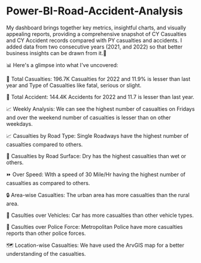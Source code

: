 # Power-BI-Road-Accident-Analysis

My dashboard brings together key metrics, insightful charts, and visually appealing reports, providing a comprehensive snapshot of CY Casualties and CY Accident records compared with PY casualties and accidents. I added data from two consecutive years (2021, and 2022) so that better business insights can be drawn from it.📅

📊 Here's a glimpse into what I've uncovered:

🎯 Total Casualties: 196.7K Casualties for 2022 and 11.9% is lesser than last year and Type of Casualties like fatal, serious or slight.

🚨 Total Accident: 144.4K Accidents for 2022 and 11.7 is lesser than last year.

📈 Weekly Analysis: We can see the highest number of casualties on Fridays and over the weekend number of casualties is lesser than on other weekdays.

📈 Casualties by Road Type: Single Roadways have the highest number of casualties compared to others.

📝 Casualties by Road Surface: Dry has the highest casualties than wet or others.

⏩ Over Speed: WIth a speed of 30 Mile/Hr having the highest number of casualties as compared to others.

🔒 Area-wise Casualties: The urban area has more casualties than the rural area.

🚗 Casulties over Vehicles: Car has more casualties than other vehicle types.

🚓 Casulties over Police Force: Metropolitan Police have more casualties reports than other police forces.

🗺 Location-wise Casualties: We have used the ArvGIS map for a better understanding of the casualties.
